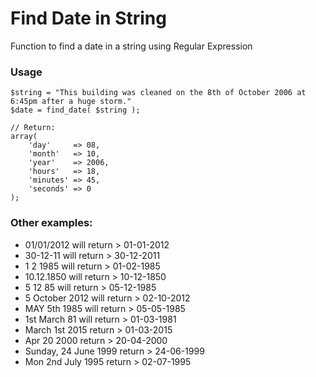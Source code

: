 Find Date in String
=======================

Function to find a date in a string using Regular Expression


### Usage

	$string = "This building was cleaned on the 8th of October 2006 at 6:45pm after a huge storm."
	$date = find_date( $string );

	// Return:
	array(
		'day'     => 08,
		'month'   => 10,
		'year'    => 2006,
		'hours'   => 18,
		'minutes' => 45,
		'seconds' => 0
	);


### Other examples:

* 01/01/2012 will return > 01-01-2012
* 30-12-11 will return > 30-12-2011
* 1 2 1985 will return > 01-02-1985
* 10.12.1850 will return > 10-12-1850
* 5 12 85 will return > 05-12-1985
* 5 October 2012 will return > 02-10-2012
* MAY 5th 1985 will return > 05-05-1985
* 1st March 81 will return > 01-03-1981
* March 1st 2015 return > 01-03-2015
* Apr 20 2000 return > 20-04-2000
* Sunday, 24 June 1999 return > 24-06-1999
* Mon 2nd July 1995 return > 02-07-1995
